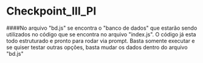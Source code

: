 # Checkpoint_III_PI


####No arquivo "bd.js" se encontra o "banco de dados" que estarão sendo utilizados no código que se encontra no arquivo "index.js". O código já esta todo estruturado e pronto para rodar via prompt.
Basta somente executar e se quiser testar outras opções, basta mudar os dados dentro do arquivo "bd.js"